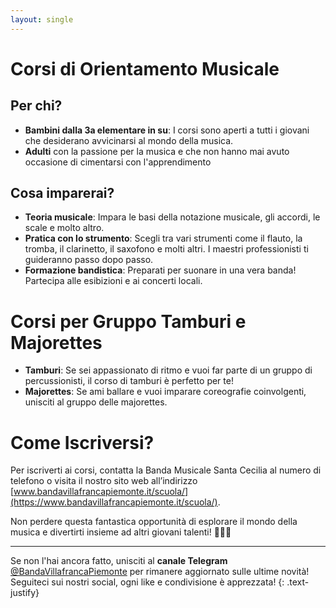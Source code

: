 ```yaml
---
layout: single
---
```

# Corsi di Orientamento Musicale
## Per chi?
- **Bambini dalla 3a elementare in su**: I corsi sono aperti a tutti i giovani che desiderano avvicinarsi al mondo della musica.
- **Adulti** con la passione per la musica e che non hanno mai avuto occasione di cimentarsi con l'apprendimento
## Cosa imparerai?
- **Teoria musicale**: Impara le basi della notazione musicale, gli accordi, le scale e molto altro.
- **Pratica con lo strumento**: Scegli tra vari strumenti come il flauto, la tromba, il clarinetto, il saxofono e molti altri. I maestri professionisti ti guideranno passo dopo passo.
- **Formazione bandistica**: Preparati per suonare in una vera banda! Partecipa alle esibizioni e ai concerti locali.
# Corsi per Gruppo Tamburi e Majorettes
- **Tamburi**: Se sei appassionato di ritmo e vuoi far parte di un gruppo di percussionisti, il corso di tamburi è perfetto per te!
- **Majorettes**: Se ami ballare e vuoi imparare coreografie coinvolgenti, unisciti al gruppo delle majorettes. 
# Come Iscriversi?
Per iscriverti ai corsi, contatta la Banda Musicale Santa Cecilia al numero di telefono [](tel://3339548866) o visita il nostro sito web all’indirizzo [www.bandavillafrancapiemonte.it/scuola/](https://www.bandavillafrancapiemonte.it/scuola/).

Non perdere questa fantastica opportunità di esplorare il mondo della musica e divertirti insieme ad altri giovani talenti! 🎵🎺🥁

---

Se non l'hai ancora fatto, unisciti al **canale Telegram** [@BandaVillafrancaPiemonte](https://t.me/BandaVillafrancaPiemonte) per rimanere aggiornato sulle ultime novità! Seguiteci sui nostri social, ogni like e condivisione è apprezzata!
{: .text-justify}

